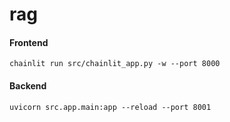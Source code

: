 # rag

#### Frontend
```chainlit run src/chainlit_app.py -w --port 8000```


#### Backend
```uvicorn src.app.main:app --reload --port 8001```